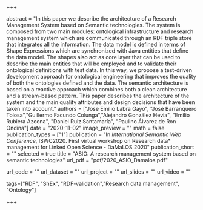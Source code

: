 +++

abstract = "In this paper we describe the architecture of a Research Management System based on Semantic technologies. The system is composed from two main modules: ontological infrastructure and research management system which are communicated through an RDF triple store that integrates all the information. The data model is defined in terms of Shape Expressions which are synchronized with Java entities that define the data model. The shapes also act as core layer that can be used to describe the main entities that will be employed and to validate their ontological definitions with test data. In this way, we propose a test-driven development approach for ontological engineering that improves the quality of both the ontologies defined and the data. The semantic architecture is based on a reactive approach which combines both a clean architecture and a stream-based pattern. This paper describes the architecture of the system and the main quality attributes and design decisions that have been taken into account."
authors = ["Jose Emilio Labra Gayo", "José Barranquero Tolosa","Guillermo Facundo Colunga","Alejandro González Hevia", "Emilio Rubiera Azcona", "Daniel Ruiz Santamaría", "Paulino Álvarez de Ron Ondina"]
date = "2020-11-02"
image_preview = ""
math = false
publication_types = ["1"]
publication = "In *International Semantic Web Conference*, ISWC2020. First virtual workshop on Research data* management for Linked Open Science - DaMaLOS 2020"
publication_short = ""
selected = true
title = "ASIO: A research management system based on semantic technologies"
url_pdf = "pdf/2020_ASIO_Damalos.pdf"

url_code = ""
url_dataset = ""
url_project = ""
url_slides = ""
url_video = ""

tags=["RDF", "ShEx", "RDF-validation","Research data management", "Ontology"]

+++